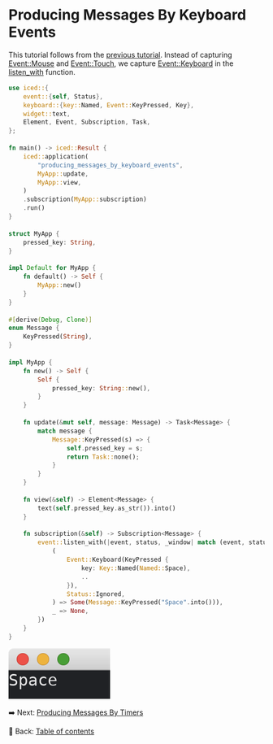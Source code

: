# Producing Messages By Keyboard Events

This tutorial follows from the [previous tutorial](./producing_messages_by_mouse_events.md).
Instead of capturing [Event::Mouse](https://docs.rs/iced/0.12.1/iced/event/enum.Event.html#variant.Mouse) and [Event::Touch](https://docs.rs/iced/0.12.1/iced/event/enum.Event.html#variant.Touch), we capture [Event::Keyboard](https://docs.rs/iced/0.12.1/iced/event/enum.Event.html#variant.Keyboard) in the [listen_with](https://docs.rs/iced/0.12.1/iced/event/fn.listen_with.html) function.

```rust
use iced::{
    event::{self, Status},
    keyboard::{key::Named, Event::KeyPressed, Key},
    widget::text,
    Element, Event, Subscription, Task,
};

fn main() -> iced::Result {
    iced::application(
        "producing_messages_by_keyboard_events",
        MyApp::update,
        MyApp::view,
    )
    .subscription(MyApp::subscription)
    .run()
}

struct MyApp {
    pressed_key: String,
}

impl Default for MyApp {
    fn default() -> Self {
        MyApp::new()
    }
}

#[derive(Debug, Clone)]
enum Message {
    KeyPressed(String),
}
  
impl MyApp {
    fn new() -> Self {
        Self {
            pressed_key: String::new(),
        }
    }
  
    fn update(&mut self, message: Message) -> Task<Message> {
        match message {
            Message::KeyPressed(s) => {
                self.pressed_key = s;
                return Task::none();
            }
        }
    }

    fn view(&self) -> Element<Message> {
        text(self.pressed_key.as_str()).into()
    }
  
    fn subscription(&self) -> Subscription<Message> {
        event::listen_with(|event, status, _window| match (event, status) {
            (
                Event::Keyboard(KeyPressed {
                    key: Key::Named(Named::Space),
                    ..
                }),
                Status::Ignored,
            ) => Some(Message::KeyPressed("Space".into())),
            _ => None,
        })
    }
}
```

![Producing messages by keyboard events](./pic/producing_messages_by_keyboard_events.png)

:arrow_right:  Next: [Producing Messages By Timers](./producing_messages_by_timers.md)

:blue_book: Back: [Table of contents](./../README.md)
